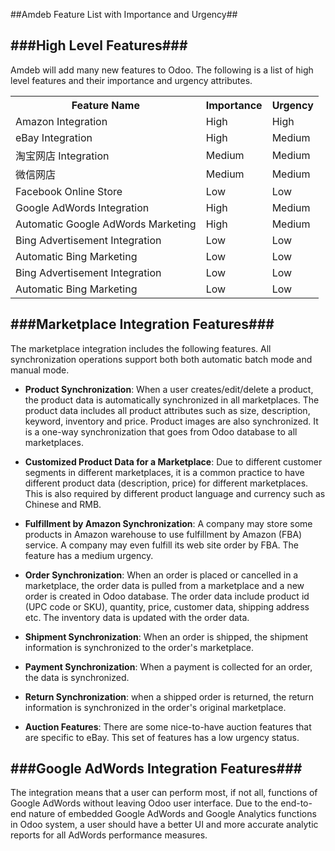 ##Amdeb Feature List with Importance and Urgency##

###High Level Features###
---

Amdeb will add many new features to Odoo. The following is a list of high level features and 
their importance and urgency attributes. 
<table>
  <tr>
    <th>Feature Name</td>
    <th>Importance</td>
    <th>Urgency</td>
  </tr>
  <tr>
    <td>Amazon Integration</td>
    <td>High</td>
    <td>High</td>
  </tr>
  <tr>
    <td>eBay Integration</td>
    <td>High</td>
    <td>Medium</td>
  </tr>
  <tr>
    <td>淘宝网店 Integration</td>
    <td>Medium</td>
    <td>Medium</td>
  </tr>
  <tr>
    <td>微信网店</td>
    <td>Medium</td>
    <td>Medium</td>
  </tr>
  <tr>
    <td>Facebook Online Store</td>
    <td>Low</td>
    <td>Low</td>
  </tr>
  <tr>
    <td>Google AdWords Integration</td>
    <td>High</td>
    <td>Medium</td>
  </tr>
  <tr>
    <td>Automatic Google AdWords Marketing</td>
    <td>High</td>
    <td>Medium</td>
  </tr>
  <tr>
    <td>Bing Advertisement Integration</td>
    <td>Low</td>
    <td>Low</td>
  </tr>
  <tr>
    <td>Automatic Bing Marketing</td>
    <td>Low</td>
    <td>Low</td>
  </tr>
  <tr>
    <td>Bing Advertisement Integration</td>
    <td>Low</td>
    <td>Low</td>
  </tr>
  <tr>
    <td>Automatic Bing Marketing</td>
    <td>Low</td>
    <td>Low</td>
  </tr>
</table>

###Marketplace Integration Features###
----

The marketplace integration includes the following features. All synchronization operations support both 
both automatic batch mode and manual mode. 

* __Product Synchronization__: When a user creates/edit/delete a product, the product data is 
automatically synchronized in all marketplaces. The product data includes all product attributes such as 
size, description, keyword, inventory and price. Product images are also synchronized. It is a one-way synchronization 
that goes from Odoo database to all marketplaces.
  
* __Customized Product Data for a Marketplace__: Due to different customer segments in different marketplaces, 
it is a common practice to have different product data (description, price) for different marketplaces. 
This is also required by different product language and currency such as Chinese and RMB. 
 
* __Fulfillment by Amazon Synchronization__: A company may store some products in Amazon warehouse to use
fulfillment by Amazon (FBA) service. A company may even fulfill its web site order by FBA. The feature has 
a medium urgency. 

* __Order Synchronization__: When an order is placed or cancelled in a marketplace, 
the order data is pulled from a marketplace and a new order is created in Odoo database. 
The order data include product id (UPC code or SKU), quantity, price, 
customer data, shipping address etc. The inventory data is updated with the order data.  
   
* __Shipment Synchronization__: When an order is shipped, the shipment information is synchronized to the order's 
marketplace. 

* __Payment Synchronization__: When a payment is collected for an order, the data is synchronized. 

* __Return Synchronization__: when a shipped order is returned, the return information is synchronized in 
 the order's original marketplace. 

* __Auction Features__: There are some nice-to-have auction features that are specific to eBay. This set of 
 features has a low urgency status. 

###Google AdWords Integration Features###
----

The integration means that a user can perform most, if not all, functions of Google AdWords without 
leaving Odoo user interface. Due to the end-to-end nature of embedded Google AdWords and Google Analytics 
functions in Odoo system, a user should have a better UI and more accurate analytic reports for all AdWords 
performance measures. 
